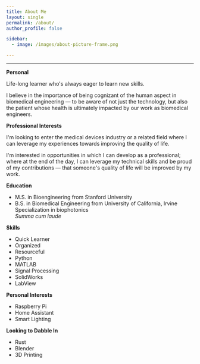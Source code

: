 ```yaml
---
title: About Me
layout: single
permalink: /about/
author_profile: false

sidebar:
  - image: /images/about-picture-frame.png

---
```


<hr>


<div class="notice">
    <p><b>Personal</b></p>
    <p>Life-long learner who's always eager to learn new skills.</p>
    <p>I believe in the importance of being cognizant of the human aspect in biomedical engineering — to be aware of not just the technology, but also the patient whose health is ultimately impacted by our work as biomedical engineers.</p>
</div>


<div class="notice">
    <p><b>Professional Interests</b></p>
    <p>I'm looking to enter the medical devices industry or a related field where I can leverage my experiences towards improving the quality of life.</p>
    <p>I'm interested in opportunities in which I can develop as a professional; where at the end of the day, I can leverage my technical skills and be proud of my contributions — that someone's quality of life will be improved by my work.</p>
</div>


<div class="notice--info">
    <p><b>Education</b></p>
    <ul>
        <li>M.S. in Bioengineering from Stanford University</li>
        <li>B.S. in Biomedical Engineering from University of California, Irvine<br>Specialization in biophotonics<br><i>Summa cum laude</i></li>
    </ul>
</div>


<div class="notice--success">
    <p><b>Skills</b></p>
    <ul>
        <li>Quick Learner</li>
        <li>Organized</li>
        <li>Resourceful</li>
        <li>Python</li>
        <li>MATLAB</li>
        <li>Signal Processing</li>
        <li>SolidWorks</li>
        <li>LabView</li>
    </ul>
</div>


<div class="notice--danger">
    <p><b>Personal Interests</b></p>
    <ul>
        <li>Raspberry Pi</li>
        <li>Home Assistant</li>
        <li>Smart Lighting</li>
    </ul>
</div>

<div class="notice--warning">
    <p><b>Looking to Dabble In</b></p>
    <ul>
        <li>Rust</li>
        <li>Blender</li>
        <li>3D Printing</li>
    </ul>
</div>